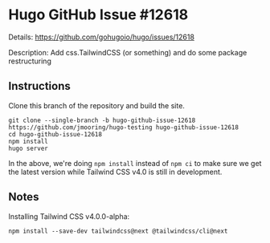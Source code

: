# Hugo GitHub Issue #12618

Details: <https://github.com/gohugoio/hugo/issues/12618>

Description: Add css.TailwindCSS (or something) and do some package restructuring

## Instructions

Clone this branch of the repository and build the site.

```text
git clone --single-branch -b hugo-github-issue-12618 https://github.com/jmooring/hugo-testing hugo-github-issue-12618
cd hugo-github-issue-12618
npm install
hugo server
```

In the above, we're doing `npm install` instead of `npm ci` to make sure we get the latest version while Tailwind CSS v4.0 is still in development.

## Notes

Installing Tailwind CSS v4.0.0-alpha:

```text
npm install --save-dev tailwindcss@next @tailwindcss/cli@next
```
